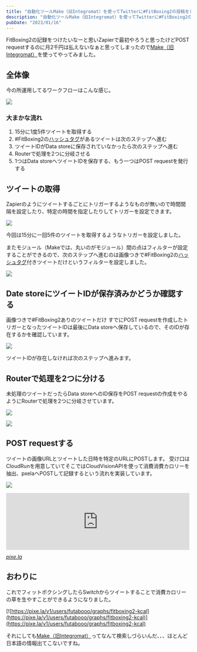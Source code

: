```yaml
---
title: "自動化ツールMake（旧Integromat）を使ってTwitterに#FitBoxing2の投稿をしたらPOST requestを作成する"
description: "自動化ツールMake（旧Integromat）を使ってTwitterに#FitBoxing2の投稿をしたらPOST requestを作成する"
pubDate: "2023/01/16"
---
```


FitBoxing2の記録をつけたいなーと思いZapierで最初やろうと思ったけどPOST requestするのに月2千円は払えないなぁと思ってしまったので[Make（旧Integromat）](https://www.make.com/en)を使ってやってみました。

全体像
---

今の所運用してるワークフローはこんな感じ。

<span itemscope="" itemtype="http://schema.org/Photograph">![](../../assets/post-request-use-make/20230116221333.png)</span>

### 大まかな流れ

1.  15分に1度5件ツイートを取得する
2.  \#FitBoxing2の[ハッシュタグ](http://d.hatena.ne.jp/keyword/%A5%CF%A5%C3%A5%B7%A5%E5%A5%BF%A5%B0)があるツイートは次のステップへ進む
3.  ツイートIDがData storeに保存されていなかったら次のステップへ進む
4.  Routerで処理を2つに分岐させる
5.  1つはData storeへツイートIDを保存する、もう一つはPOST requestを発行する

ツイートの取得
-------

Zapierのようにツイートするごとにトリガーするようなものが無いので時間間隔を設定したり、特定の時間を指定したりしてトリガーを設定できます。

<span itemscope="" itemtype="http://schema.org/Photograph">![](../../assets/post-request-use-make/20230116221832.png)</span>

今回は15分に一回5件のツイートを取得するようなトリガーを設定しました。

またモジュール（Makeでは、丸いのがモジュール）間の点はフィルターが設定することができるので、次のステップへ進むのは画像つきで#FitBoxing2の[ハッシュタグ](http://d.hatena.ne.jp/keyword/%A5%CF%A5%C3%A5%B7%A5%E5%A5%BF%A5%B0)付きツイートだけというフィルターを設定しました。

<span itemscope="" itemtype="http://schema.org/Photograph">![](../../assets/post-request-use-make/20230116222634.png)</span>

Date storeにツイートIDが保存済みかどうか確認する
------------------------------

画像つきで#FitBoxing2ありのツイートだけ
すでにPOST requestを作成したトリガーとなったツイートIDは最後にData storeへ保存しているので、そのIDが存在するかを確認しています。

<span itemscope="" itemtype="http://schema.org/Photograph">![](../../assets/post-request-use-make/20230116222335.png)</span>

ツイートIDが存在しなければ次のステップへ進みます。

Routerで処理を2つに分ける
----------------

未処理のツイートだったらData storeへのID保存をPOST requestの作成をやるようにRouterで処理を2つに分岐させています。

<span itemscope="" itemtype="http://schema.org/Photograph">![](../../assets/post-request-use-make/20230116222556.png)</span>

<span itemscope="" itemtype="http://schema.org/Photograph">![](../../assets/post-request-use-make/20230116222558.png)</span>

POST requestする
--------------

ツイートの画像URLとツイートした日時を特定のURLにPOSTします。
受け口はCloudRunを用意していてそこではCloudVisionAPIを使って消費消費カロリーを抽出、pxelaへPOSTして記録するという流れを実装しています。

<span itemscope="" itemtype="http://schema.org/Photograph">![](../../assets/post-request-use-make/20230116223330.png)</span>

<iframe src="https://hatenablog-parts.com/embed?url=https%3A%2F%2Fpixe.la%2Fja" title="Pixela | あなたの頑張りや継続を記録し、育てたい。そのすべてを、APIで。" class="embed-card embed-webcard" scrolling="no" frameborder="0" style="display: block; width: 100%; height: 155px; max-width: 500px; margin: 10px 0px;" loading="lazy"></iframe>
<cite class="hatena-citation"><a href="https://pixe.la/ja">pixe.la</a></cite>

おわりに
----

これでフィットボクシングしたらSwitchからツイートすることで消費カロリーの草を生やすことができるようになりました。

[![https://pixe.la/v1/users/futabooo/graphs/fitboxing2-kcal](https://pixe.la/v1/users/futabooo/graphs/fitboxing2-kcal)](https://pixe.la/v1/users/futabooo/graphs/fitboxing2-kcal)

それにしても[Make（旧Integromat）](https://www.make.com/en)ってなんて検索しづらいんだ、、、ほとんど日本語の情報出てこないですね。